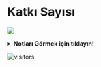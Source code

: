 # Katkı Sayısı
![](https://github-readme-streak-stats.herokuapp.com/?user=heytrgithub&theme=dark&hide_border=false&locale=tr)
<details>
<summary><b>Notları Görmek için tıklayın!</b></summary>
<details>
<summary><b>2024</b></summary>
<details>
<summary><b>Eylül-Ekim 2024</b></summary>

## 30 Eylül 2024
Son zamanlarda katkıların baya düştüğünün farkındayım. İstikrarlı bir şekilde 1 milyon değişikliği geçtik. Birkaç güne projelerin daha verimli çalışması için 2. versiyonunu geliştirip 1. versiyonlarını devre dışı bırakacağım. 4. proje artık Github actions üzerinden değişiklik yapmasından dolayı 4. projenin 1. versiyonunu devre dışı bıraktım.

## 2 Ekim 2024
Katkı sayı grafikleri düzelmeye başladı. Bakalım yarına kadar neler olacak.
</details>
</details>
</details>

![visitors](https://visitor-badge.laobi.icu/badge?page_id=heyturkiye204&left_text=👁%20Ziyaretçi%20Sayısı:%20(Visitors):)
